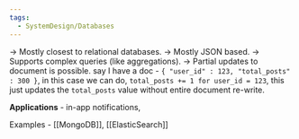 ```yaml
---
tags:
  - SystemDesign/Databases
---
```

-> Mostly  closest to relational databases.
-> Mostly JSON based. 
-> Supports complex queries (like aggregations).
-> Partial updates to document is possible.
	say I have a doc - `{ "user_id" : 123, "total_posts" : 300 }`, in this case we can do, `total_posts += 1 for user_id = 123`, this just updates the `total_posts` value without entire document re-write.

**Applications** - in-app notifications, 

Examples - [[MongoDB]], [[ElasticSearch]]